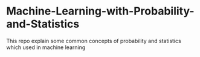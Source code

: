 # Machine-Learning-with-Probability-and-Statistics
This repo explain some common concepts of probability and statistics which used in machine learning
